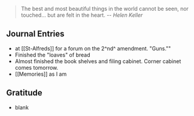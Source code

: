 > The best and most beautiful things in the world cannot be seen, nor touched... but are felt in the heart.
> -- <cite>Helen Keller</cite>

## Journal Entries
- at [[St-Alfreds]] for a forum on the 2^nd^ amendment. "Guns.""
- Finished the "loaves" of bread
- Almost finished the book shelves and filing cabinet. Corner cabinet comes tomorrow.
- [[Memories]] as I am

## Gratitude
- blank


